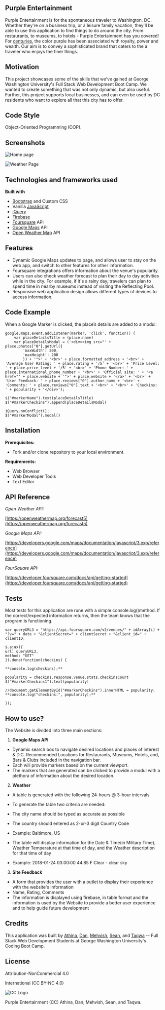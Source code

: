 
## **Purple Entertainment**

Purple Entertainment is for the spontaneous traveler to Washington, DC. Whether they're on a business trip, or a leisure family vacation, they'll be able to use this application to find things to do around the city. From restaurants, to museums, to hotels - Purple Entertainment has you covered! For [centuries](https://www.livescience.com/33324-purple-royal-color.html), the color purple has been associated with royalty, power and wealth. Our aim is to convey a sophisticated brand that caters to the a traveler who enjoys the finer things.

## **Motivation**

This project showcases some of the skills that we've gained at George Washington University's Full Stack Web Development Boot Camp. We wanted to create something that was not only dynamic, but also useful. Further, this project supports local businesses, and can even be used by DC residents who want to explore all that this city has to offer.

## **Code Style**

Object-Oriented Programming (OOP).

## **Screenshots**

![Home page](images/index-purple.jpg?raw=true "Home Page")

![Weather Page](images/weather-purple.jpg?raw=true "Weather Page")

## **Technologies and frameworks used**

**Built with**

- [Bootstrap](https://getbootstrap.com/) and Custom CSS
- Vanilla [JavaScript](https://www.javascript.com/)
- [jQuery](https://jquery.com/)
- [Firebase](https://firebase.google.com/)
- [Foursquare](https://foursquare.com/) API
- [Google Maps](https://maps.google.com/) API
- [Open Weather Map](https://openweathermap.org/) API

## **Features**

- Dynamic Google Maps updates to page, and allows user to stay on the web app, and switch to other features for other information.
- Foursquare integrations offers information about the venue's popularity.
- Users can also check weather forecast to plan their day to day activities while in the city. For example, if it's a rainy day, travelers can plan to spend time in nearby museums instead of visiting the Reflecting Pool.
- Responsive web application design allows different types of devices to access information.

## **Code Example**

When a Google Marker is clicked, the place’s details are added to a modul:

    google.maps.event.addListener(marker, 'click', function() {
        var placeDetailsTitle = (place.name)
        var placeDetailsModal = ('<div><img src="' + place.photos["0"].getUrl({
            'maxWidth': 200,
            'maxHeight': 200
            }) + '">' + '<br>' + place.formatted_address + '<br>' + 'Average User Rating: ' + place.rating + '/5' + '<br>' + 'Price Level: ' + place.price_level + '/5' + '<br>' + 'Phone Number: ' + place.international_phone_number + '<br>' + 'Official site: ' + '<a href="' + place.website + '">' + place.website + '</a>' + '<br>' + 'User Feedback: ' + place.reviews["0"].author_name + '<br>' + 'Comments: ' + place.reviews["0"].text + '<br>' + '<br>' + 'Checkins: ' + popularity + '</div>');

    $("#markerName").text(placeDetailsTitle)
    $("#markerCheckins").append(placeDetailsModal)

    jQuery.noConflict();
    $("#markerModal").modal()

## **Installation**

**Prerequisites:**

- Fork and/or clone repository to your local environment.

**Requirements:**

- Web Browser
- Web Developer Tools
- Text Editor

## **API Reference**

_Open Weather API:_

[https://openweathermap.org/forecast5](https://openweathermap.org/forecast5)

_Google Maps API:_

[https://developers.google.com/maps/documentation/javascript/3.exp/reference](https://developers.google.com/maps/documentation/javascript/3.exp/reference)

_FourSquare API:_

[https://developer.foursquare.com/docs/api/getting-started](https://developer.foursquare.com/docs/api/getting-started)

## **Tests**

Most tests for this application are rune with a simple console.log()method. If the correct/expected information returns, then the team knows that the program is functioning.

    var queryURL3 = "https://api.foursquare.com/v2/venues/" + idArray[i] + "?v=" + date + "&clientSecret=" + clientSecret + "&client_id=" + clientID;

    $.ajax({
    url: queryURL3,
    method: "GET"
    }).done(function(checkins) {

    **console.log(checkins);**

    popularity = checkins.response.venue.stats.checkinsCount
    $("#markerCheckins1").text(popularity)

    //document.getElementById("#markerCheckins").innerHTML = popularity;
    **console.log("checkins:", popularity);**

    });

## **How to use?**

The Website is divided into three main sections:

1.    __Google Maps API__

- Dynamic search box to navigate desired locations and places of interest &amp; D.C. Recommended Locations for Restaurants, Museums, Hotels, and, Bars &amp; Clubs included in the navigation bar.
- Each will provide markers based on the current viewport.
- The markers that are generated can be clicked to provide a modul with a plethora of information about the desired location.

2.    __Weather__

- A table is generated with the following 24-hours @ 3-hour intervals

- To generate the table two criteria are needed:
- The city name should be typed as accurate as possible
- The country should entered as 2-or-3 digit Country Code
- Example: Baltimore, US
- The table will display information for the Date &amp; Time(in Military Time), Weather Temperature at that time of day, and the Weather description for that time of day
- Example: 2018-01-24 03:00:00      44.85 F     Clear - clear sky

3.    __Site Feedback__

- A form that provides the user with a outlet to display their experience with the website's information
- Name, Rating, Comments
- The information is displayed using firebase, in table format and the information is used by the Website to provide a better user experience and to help guide future development

## **Credits**

This application was built by [Athina](https://github.com/Coolaide), [Dan](https://github.com/DanYee92), [Mehvish](https://github.com/mqamar1), [Sean](https://github.com/andersensm), and [Taqwa](https://github.com/TaqwaR) -- Full Stack Web Development Students at George Washington University's Coding Boot Camp.

## **License**

Attribution-NonCommercial 4.0

International (CC BY-NC 4.0)

![CC Logo](images/CCby-nc.png?raw=true "Weather Page")

Purple Entertainment (CC) Athina, Dan, Mehvish, Sean, and Taqwa.

